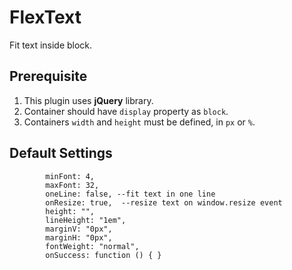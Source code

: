 # FlexText
Fit text inside block.


## Prerequisite 
1. This plugin uses <b>jQuery</b> library.
2. Container should have  <code>display</code> property as <code>block</code>.
3. Containers <code>width</code> and <code>height</code> must be defined, in <code>px</code> or <code>%</code>.

## Default Settings
            minFont: 4,         
            maxFont: 32,
            oneLine: false, --fit text in one line
            onResize: true,  --resize text on window.resize event  
            height: "",
            lineHeight: "1em",
            marginV: "0px",
            marginH: "0px",
            fontWeight: "normal",
            onSuccess: function () { }
